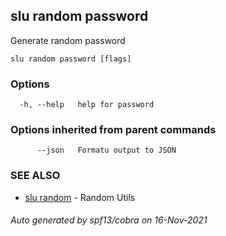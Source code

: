 ## slu random password

Generate random password

```
slu random password [flags]
```

### Options

```
  -h, --help   help for password
```

### Options inherited from parent commands

```
      --json   Formatu output to JSON
```

### SEE ALSO

* [slu random](slu_random.md)	 - Random Utils

###### Auto generated by spf13/cobra on 16-Nov-2021
